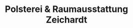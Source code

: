 ---
title: "Polsterei & Raumausstattung Zeichardt"
url: /borna/polsterei-und-raumausstattung-zeichardt/
shop: Raumausstattung
---